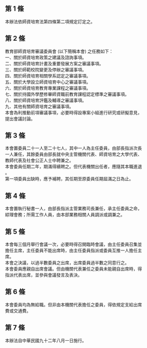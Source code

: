 第 1 條
-------
本辦法依師資培育法第四條第二項規定訂定之。

第 2 條
-------
教育部師資培育審議委員會 (以下簡稱本會) 之任務如下：  
一、關於師資培育政策之建議及諮詢事項。  
二、關於師資培育計畫及重要發展方案之審議事項。  
三、關於師範校院變更及停辦之審議事項。  
四、關於師資培育相關學系認定之審議事項。  
五、關於大學設立師資培育中心之審議事項。  
六、關於師資培育教育專業課程之審議事項。  
七、關於持國外學歷修畢師資職前教育課程認定標準之審議事項。  
八、關於師資培育評鑑及輔導之審議事項。  
九、其他有關師資培育之審議事項。  
本會為利推動前項審議事項，必要時得設專案小組進行研究或研擬意見，  
提出會議討論。

第 3 條
-------
本會置委員二十一人至二十七人，其中一人為主任委員，由部長指派次長  
一人兼任，其餘委員由部長就中央主管機關代表、師資培育之大學代表、  
教師代表及社會公正人士中聘兼之。  
本會委員任期二年，期滿得續聘之。但代表機關出任者，應隨其本職進退  
。  
第一項委員出缺時，應予補聘，其任期至原委員任期屆滿之日為止。

第 4 條
-------
本會置執行秘書一人，由部長指派主管業務司長兼任，承主任委員之命，  
綜理會務；所需工作人員，由本部業務相關人員調派或調兼之。

第 5 條
-------
本會每三個月舉行會議一次，必要時得召開臨時會議，由主任委員召集並  
擔任主席，主任委員不能出席時，由主任委員指派或委員互推一人擔任主  
席。  
本會之決議，以過半數委員之出席，出席委員過半數之同意行之。  
本會委員應親自出席會議。但由機關代表兼任之委員未能親自出席時，得  
指派代表出席，並參與會議發言及表決。

第 6 條
-------
本會委員均為無給職。但非由本機關代表擔任之委員，得依規定支給出席  
費或交通費。

第 7 條
-------
本辦法自中華民國九十二年八月一日施行。

